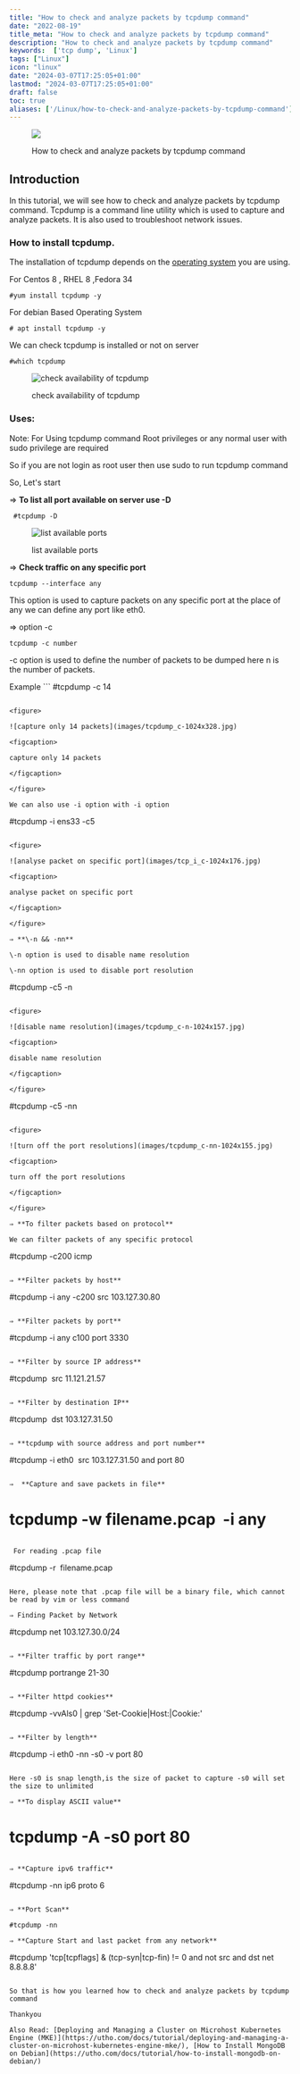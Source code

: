 ```yaml
---
title: "How to check and analyze packets by tcpdump command"
date: "2022-08-19"
title_meta: "How to check and analyze packets by tcpdump command"
description: "How to check and analyze packets by tcpdump command"
keywords:  ['tcp dump', 'Linux']
tags: ["Linux"]
icon: "linux"
date: "2024-03-07T17:25:05+01:00"
lastmod: "2024-03-07T17:25:05+01:00" 
draft: false
toc: true
aliases: ['/Linux/how-to-check-and-analyze-packets-by-tcpdump-command']
---
```


<figure>

![](images/how-to-check-and-analyze-packet-by-tcpdump-1.png)

<figcaption>

How to check and analyze packets by tcpdump command

</figcaption>

</figure>

## Introduction

In this tutorial, we will see how to check and analyze packets by tcpdump command. Tcpdump is a command line utility which is used to capture and analyze packets. It is also used to troubleshoot network issues.  

### How to install tcpdump.

The installation of tcpdump depends on the [operating system](https://en.wikipedia.org/wiki/List_of_Linux_distributions) you are using.  

For Centos 8 , RHEL 8 ,Fedora 34

```
#yum install tcpdump -y
```

For debian Based Operating System

```
# apt install tcpdump -y
```

We can check tcpdump is installed or not on server

```
#which tcpdump
```

<figure>

![check availability of tcpdump](images/whichtcpdump.jpg)

<figcaption>

check availability of tcpdump

</figcaption>

</figure>

### Uses:

Note: For Using tcpdump command Root privileges or any normal user with sudo privilege are required

So if you are not login as root user then use sudo to run tcpdump command

So, Let's start

⇒ **To list all port available on server use -D**

```
 #tcpdump -D
```

<figure>

![list available ports](images/tcpdump_D.jpg)

<figcaption>

list available ports

</figcaption>

</figure>

⇒ **Check traffic on any specific port**

```
tcpdump --interface any  
```

This option is used to capture packets on any specific port at the place of any we can define any port like eth0.

⇒ option -c

```
tcpdump -c number
```

\-c option is used to define the number of packets to be dumped here n is the number of packets.

Example ```
#tcpdump -c 14
``` 

<figure>

![capture only 14 packets](images/tcpdump_c-1024x328.jpg)

<figcaption>

capture only 14 packets

</figcaption>

</figure>

We can also use -i option with -i option

```
#tcpdump -i ens33 -c5
```

<figure>

![analyse packet on specific port](images/tcp_i_c-1024x176.jpg)

<figcaption>

analyse packet on specific port

</figcaption>

</figure>

⇒ **\-n && -nn**

\-n option is used to disable name resolution

\-nn option is used to disable port resolution

```
#tcpdump -c5 -n
```

<figure>

![disable name resolution](images/tcpdump_c-n-1024x157.jpg)

<figcaption>

disable name resolution

</figcaption>

</figure>

```
#tcpdump -c5 -nn
```

<figure>

![turn off the port resolutions](images/tcpdump_c-nn-1024x155.jpg)

<figcaption>

turn off the port resolutions

</figcaption>

</figure>

⇒ **To filter packets based on protocol**

We can filter packets of any specific protocol

```
#tcpdump -c200 icmp
```

⇒ **Filter packets by host**

```
#tcpdump -i any -c200 src 103.127.30.80
```

⇒ **Filter packets by port**

```
#tcpdump -i any c100 port 3330
```  

⇒ **Filter by source IP address**

```
#tcpdump  src 11.121.21.57
```  

⇒ **Filter by destination IP**

```
#tcpdump  dst 103.127.31.50
```  

⇒ **tcpdump with source address and port number**

```
#tcpdump -i eth0  src 103.127.31.50 and port 80
```  

⇒  **Capture and save packets in file**

```
# tcpdump -w filename.pcap  -i any
```

 For reading .pcap file

```
#tcpdump -r  filename.pcap
```  

Here, please note that .pcap file will be a binary file, which cannot be read by vim or less command

⇒ Finding Packet by Network

```
#tcpdump net 103.127.30.0/24
```  

⇒ **Filter traffic by port range**

```
#tcpdump portrange 21-30
```

⇒ **Filter httpd cookies**

```
#tcpdump -vvAls0 | grep 'Set-Cookie|Host:|Cookie:'
```  

⇒ **Filter by length**

```
#tcpdump -i eth0 -nn -s0 -v port 80
```

Here -s0 is snap length,is the size of packet to capture -s0 will set the size to unlimited

⇒ **To display ASCII value**

```
# tcpdump -A -s0 port 80
```

⇒ **Capture ipv6 traffic**

```
#tcpdump -nn ip6 proto 6
```

⇒ **Port Scan**

#tcpdump -nn

⇒ **Capture Start and last packet from any network**

```
#tcpdump 'tcp[tcpflags] & (tcp-syn|tcp-fin) != 0 and not src and dst net 8.8.8.8'
```

So that is how you learned how to check and analyze packets by tcpdump command

Thankyou

Also Read: [Deploying and Managing a Cluster on Microhost Kubernetes Engine (MKE)](https://utho.com/docs/tutorial/deploying-and-managing-a-cluster-on-microhost-kubernetes-engine-mke/), [How to Install MongoDB on Debian](https://utho.com/docs/tutorial/how-to-install-mongodb-on-debian/)
